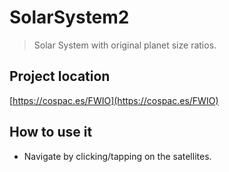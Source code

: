 # SolarSystem2

> Solar System with original planet size ratios.

## Project location
    
[https://cospac.es/FWIO](https://cospac.es/FWIO)

## How to use it

* Navigate by clicking/tapping on the satellites.
